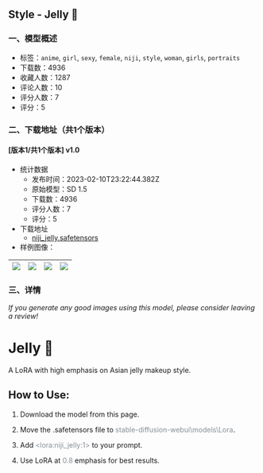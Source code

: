 ## Style - Jelly 💄
### 一、模型概述

- 标签：`anime`, `girl`, `sexy`, `female`, `niji`, `style`, `woman`, `girls`, `portraits`
- 下载数：4936
- 收藏人数：1287
- 评论人数：10
- 评分人数：7
- 评分：5

### 二、下载地址（共1个版本）

#### [版本1/共1个版本] v1.0

- 统计数据
  - 发布时间：2023-02-10T23:22:44.382Z
  - 原始模型：SD 1.5
  - 下载数：4936
  - 评分人数：7
  - 评分：5
- 下载地址
  - [niji_jelly.safetensors](https://civitai.com/api/download/models/6695)
- 样例图像：

| <img src="https://image.civitai.com/xG1nkqKTMzGDvpLrqFT7WA/83347758-d982-4acb-11fb-4d9374580a00/width=450/425911.jpeg" /> | <img src="https://image.civitai.com/xG1nkqKTMzGDvpLrqFT7WA/c6d38245-cd54-4b1d-a189-8d0591c20800/width=450/426314.jpeg" /> | <img src="https://image.civitai.com/xG1nkqKTMzGDvpLrqFT7WA/cc04157f-2c60-4ba1-d78a-835766d7bf00/width=450/60939.jpeg" /> | <img src="https://image.civitai.com/xG1nkqKTMzGDvpLrqFT7WA/c7778947-5f04-44ec-153d-436958225d00/width=450/60938.jpeg" /> |
| ---- | ---- | ---- | ---- |


### 三、详情
<p><em>If you generate any good images using this model, please consider leaving a review!</em></p><p></p><h1 id="heading-1360">Jelly 💄</h1><p>A LoRA with high emphasis on Asian jelly makeup style.</p><p></p><h2 id="heading-1361">How to Use:</h2><ol><li><p>Download the model from this page.</p></li><li><p>Move the .safetensors file to <span style="color:rgb(134, 142, 150)">stable-diffusion-webui\models\Lora</span>.</p></li><li><p>Add <span style="color:rgb(134, 142, 150)">&lt;lora:niji_jelly:1&gt;</span> to your prompt.</p></li><li><p>Use LoRA at <span style="color:rgb(134, 142, 150)">0.8</span> emphasis for best results.</p></li></ol>